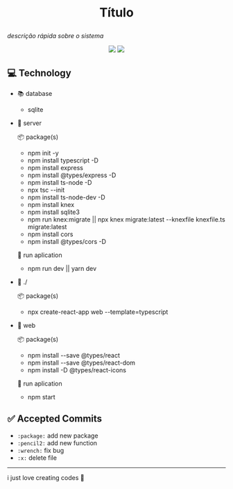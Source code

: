 <p align="center">    
 <img src="" />    
</p>

<h1 align="center">

Título

</h1>



*descrição rápida sobre o sistema*

<p align="center">

<img src=" https://img.shields.io/badge/label-message-green" />

<img src=" https://img.shields.io/badge/made%20by%20-Gledson-green" />

 </p>

## 💻 Technology

- 📚 database

    - sqlite

- 📁 server
    
    📦 package(s)

    - npm init -y
    - npm install typescript -D
    - npm install express
    - npm install @types/express -D
    - npm install ts-node -D
    - npx tsc --init
    - npm install ts-node-dev -D
    - npm install knex
    - npm install sqlite3
    - npm run knex:migrate || npx knex migrate:latest --knexfile knexfile.ts migrate:latest
    - npm install cors
    - npm install @types/cors -D
    
    🎥 run aplication

    - npm run dev || yarn dev

- 📁 ./

    📦 package(s)

    - npx create-react-app web --template=typescript

- 📁 web
    
    📦 package(s)

    - npm install --save @types/react
    - npm install --save @types/react-dom
    - npm install -D @types/react-icons

    🎥 run aplication

    - npm start

## ✅ Accepted Commits

- `:package:` add new package
- `:pencil2:` add new function
- `:wrench:` fix bug
- `:x:` delete file

---

i just love creating codes 💜